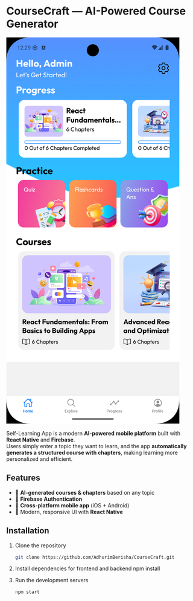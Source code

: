 # CourseCraft — AI-Powered Course Generator

![CourseCraft App](./CourseCraft.png)

Self-Learning App is a modern **AI-powered mobile platform** built with **React Native** and **Firebase**.  
Users simply enter a topic they want to learn, and the app **automatically generates a structured course with chapters**, making learning more personalized and efficient.

## Features

- 🔮 **AI-generated courses & chapters** based on any topic
- 🔑 **Firebase Authentication**
- 📱 **Cross-platform mobile app** (iOS + Android)
- 🎨 Modern, responsive UI with **React Native**

## Installation

1. Clone the repository

   ```bash
   git clone https://github.com/AdhurimBerisha/CourseCraft.git
   ```

2. Install dependencies for frontend and backend
   npm install

3. Run the development servers

   ```bash
   npm start
   ```
